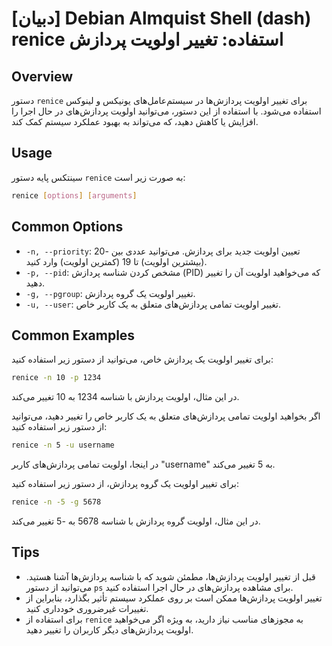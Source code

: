 # [دبیان] Debian Almquist Shell (dash) renice استفاده: تغییر اولویت پردازش

## Overview
دستور `renice` برای تغییر اولویت پردازش‌ها در سیستم‌عامل‌های یونیکس و لینوکس استفاده می‌شود. با استفاده از این دستور، می‌توانید اولویت پردازش‌های در حال اجرا را افزایش یا کاهش دهید، که می‌تواند به بهبود عملکرد سیستم کمک کند.

## Usage
سینتکس پایه دستور `renice` به صورت زیر است:

```bash
renice [options] [arguments]
```

## Common Options
- `-n, --priority`: تعیین اولویت جدید برای پردازش. می‌توانید عددی بین -20 (بیشترین اولویت) تا 19 (کمترین اولویت) وارد کنید.
- `-p, --pid`: مشخص کردن شناسه پردازش (PID) که می‌خواهید اولویت آن را تغییر دهید.
- `-g, --pgroup`: تغییر اولویت یک گروه پردازش.
- `-u, --user`: تغییر اولویت تمامی پردازش‌های متعلق به یک کاربر خاص.

## Common Examples
برای تغییر اولویت یک پردازش خاص، می‌توانید از دستور زیر استفاده کنید:

```bash
renice -n 10 -p 1234
```
در این مثال، اولویت پردازش با شناسه 1234 به 10 تغییر می‌کند.

اگر بخواهید اولویت تمامی پردازش‌های متعلق به یک کاربر خاص را تغییر دهید، می‌توانید از دستور زیر استفاده کنید:

```bash
renice -n 5 -u username
```
در اینجا، اولویت تمامی پردازش‌های کاربر "username" به 5 تغییر می‌کند.

برای تغییر اولویت یک گروه پردازش، از دستور زیر استفاده کنید:

```bash
renice -n -5 -g 5678
```
در این مثال، اولویت گروه پردازش با شناسه 5678 به -5 تغییر می‌کند.

## Tips
- قبل از تغییر اولویت پردازش‌ها، مطمئن شوید که با شناسه پردازش‌ها آشنا هستید. می‌توانید از دستور `ps` برای مشاهده پردازش‌های در حال اجرا استفاده کنید.
- تغییر اولویت پردازش‌ها ممکن است بر روی عملکرد سیستم تأثیر بگذارد، بنابراین از تغییرات غیرضروری خودداری کنید.
- برای استفاده از `renice` به مجوزهای مناسب نیاز دارید، به ویژه اگر می‌خواهید اولویت پردازش‌های دیگر کاربران را تغییر دهید.